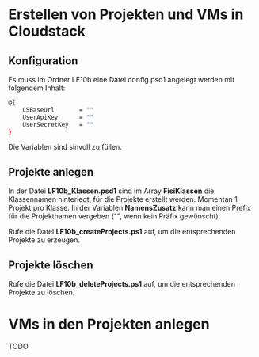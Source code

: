 # Erstellen von Projekten und VMs in Cloudstack
## Konfiguration
Es muss im Ordner LF10b eine Datei config.psd1 angelegt werden mit folgendem Inhalt:

``` bash
@{
    CSBaseUrl       = ""
    UserApiKey      = ""
    UserSecretKey   = ""
}
``` 
Die Variablen sind sinvoll zu füllen.

## Projekte anlegen
In der Datei **LF10b_Klassen.psd1** sind im Array **FisiKlassen** die Klassennamen hinterlegt, für die Projekte erstellt werden. Momentan 1 Projekt pro Klasse.
In der Variablen **NamensZusatz** kann man einen Prefix für die Projektnamen vergeben ("", wenn kein Präfix gewünscht).

Rufe die Datei **LF10b_createProjects.ps1** auf, um die entsprechenden Projekte zu erzeugen.

## Projekte löschen
Rufe die Datei **LF10b_deleteProjects.ps1** auf, um die entsprechenden Projekte zu löschen.

# VMs in den Projekten anlegen
TODO
